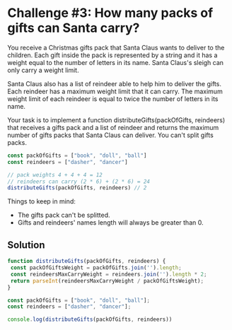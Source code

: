 
# Challenge #3: How many packs of gifts can Santa carry?

You receive a Christmas gifts pack that Santa Claus wants to deliver to the children. Each gift inside the pack is represented by a string and it has a weight equal to the number of letters in its name. Santa Claus's sleigh can only carry a weight limit.

Santa Claus also has a list of reindeer able to help him to deliver the gifts. Each reindeer has a maximum weight limit that it can carry. The maximum weight limit of each reindeer is equal to twice the number of letters in its name.

Your task is to implement a function distributeGifts(packOfGifts, reindeers) that receives a gifts pack and a list of reindeer and returns the maximum number of gifts packs that Santa Claus can deliver. You can't split gifts packs.

 ```jsx harmony
const packOfGifts = ["book", "doll", "ball"]
const reindeers = ["dasher", "dancer"]

// pack weights 4 + 4 + 4 = 12
// reindeers can carry (2 * 6) + (2 * 6) = 24
distributeGifts(packOfGifts, reindeers) // 2
```

Things to keep in mind:

- The gifts pack can't be splitted.
- Gifts and reindeers' names length will always be greater than 0.

## Solution

 ```jsx harmony
function distributeGifts(packOfGifts, reindeers) {
  const packOfGiftsWeight = packOfGifts.join('').length;
  const reindeersMaxCarryWeight = reindeers.join('').length * 2;
  return parseInt(reindeersMaxCarryWeight / packOfGiftsWeight);
}

const packOfGifts = ["book", "doll", "ball"];
const reindeers = ["dasher", "dancer"];

console.log(distributeGifts(packOfGifts, reindeers))
```